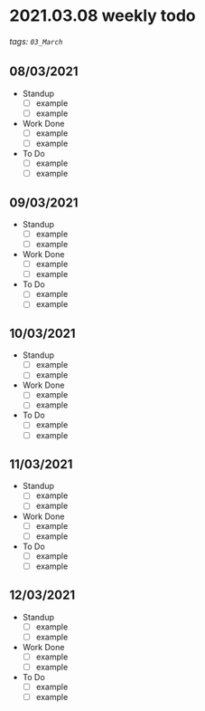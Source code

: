 # 2021.03.08 weekly todo
###### tags: `03_March`

## 08/03/2021
* Standup
    - [ ] example
    - [ ] example
* Work Done
    - [ ] example
    - [ ] example
* To Do
    - [ ] example
    - [ ] example

## 09/03/2021
* Standup
    - [ ] example
    - [ ] example
* Work Done
    - [ ] example
    - [ ] example
* To Do
    - [ ] example
    - [ ] example

## 10/03/2021
* Standup
    - [ ] example
    - [ ] example
* Work Done
    - [ ] example
    - [ ] example
* To Do
    - [ ] example
    - [ ] example

## 11/03/2021
* Standup
    - [ ] example
    - [ ] example
* Work Done
    - [ ] example
    - [ ] example
* To Do
    - [ ] example
    - [ ] example

## 12/03/2021
* Standup
    - [ ] example
    - [ ] example
* Work Done
    - [ ] example
    - [ ] example
* To Do
    - [ ] example
    - [ ] example